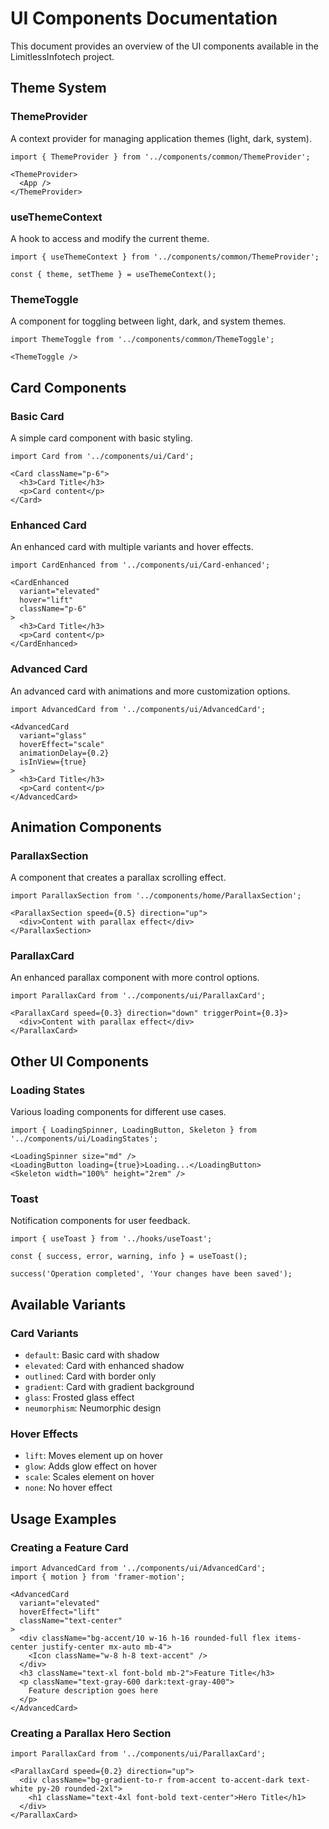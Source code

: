 # UI Components Documentation

This document provides an overview of the UI components available in the LimitlessInfotech project.

## Theme System

### ThemeProvider
A context provider for managing application themes (light, dark, system).

```tsx
import { ThemeProvider } from '../components/common/ThemeProvider';

<ThemeProvider>
  <App />
</ThemeProvider>
```

### useThemeContext
A hook to access and modify the current theme.

```tsx
import { useThemeContext } from '../components/common/ThemeProvider';

const { theme, setTheme } = useThemeContext();
```

### ThemeToggle
A component for toggling between light, dark, and system themes.

```tsx
import ThemeToggle from '../components/common/ThemeToggle';

<ThemeToggle />
```

## Card Components

### Basic Card
A simple card component with basic styling.

```tsx
import Card from '../components/ui/Card';

<Card className="p-6">
  <h3>Card Title</h3>
  <p>Card content</p>
</Card>
```

### Enhanced Card
An enhanced card with multiple variants and hover effects.

```tsx
import CardEnhanced from '../components/ui/Card-enhanced';

<CardEnhanced 
  variant="elevated" 
  hover="lift" 
  className="p-6"
>
  <h3>Card Title</h3>
  <p>Card content</p>
</CardEnhanced>
```

### Advanced Card
An advanced card with animations and more customization options.

```tsx
import AdvancedCard from '../components/ui/AdvancedCard';

<AdvancedCard 
  variant="glass" 
  hoverEffect="scale" 
  animationDelay={0.2}
  isInView={true}
>
  <h3>Card Title</h3>
  <p>Card content</p>
</AdvancedCard>
```

## Animation Components

### ParallaxSection
A component that creates a parallax scrolling effect.

```tsx
import ParallaxSection from '../components/home/ParallaxSection';

<ParallaxSection speed={0.5} direction="up">
  <div>Content with parallax effect</div>
</ParallaxSection>
```

### ParallaxCard
An enhanced parallax component with more control options.

```tsx
import ParallaxCard from '../components/ui/ParallaxCard';

<ParallaxCard speed={0.3} direction="down" triggerPoint={0.3}>
  <div>Content with parallax effect</div>
</ParallaxCard>
```

## Other UI Components

### Loading States
Various loading components for different use cases.

```tsx
import { LoadingSpinner, LoadingButton, Skeleton } from '../components/ui/LoadingStates';

<LoadingSpinner size="md" />
<LoadingButton loading={true}>Loading...</LoadingButton>
<Skeleton width="100%" height="2rem" />
```

### Toast
Notification components for user feedback.

```tsx
import { useToast } from '../hooks/useToast';

const { success, error, warning, info } = useToast();

success('Operation completed', 'Your changes have been saved');
```

## Available Variants

### Card Variants
- `default`: Basic card with shadow
- `elevated`: Card with enhanced shadow
- `outlined`: Card with border only
- `gradient`: Card with gradient background
- `glass`: Frosted glass effect
- `neumorphism`: Neumorphic design

### Hover Effects
- `lift`: Moves element up on hover
- `glow`: Adds glow effect on hover
- `scale`: Scales element on hover
- `none`: No hover effect

## Usage Examples

### Creating a Feature Card
```tsx
import AdvancedCard from '../components/ui/AdvancedCard';
import { motion } from 'framer-motion';

<AdvancedCard 
  variant="elevated" 
  hoverEffect="lift"
  className="text-center"
>
  <div className="bg-accent/10 w-16 h-16 rounded-full flex items-center justify-center mx-auto mb-4">
    <Icon className="w-8 h-8 text-accent" />
  </div>
  <h3 className="text-xl font-bold mb-2">Feature Title</h3>
  <p className="text-gray-600 dark:text-gray-400">
    Feature description goes here
  </p>
</AdvancedCard>
```

### Creating a Parallax Hero Section
```tsx
import ParallaxCard from '../components/ui/ParallaxCard';

<ParallaxCard speed={0.2} direction="up">
  <div className="bg-gradient-to-r from-accent to-accent-dark text-white py-20 rounded-2xl">
    <h1 className="text-4xl font-bold text-center">Hero Title</h1>
  </div>
</ParallaxCard>
```